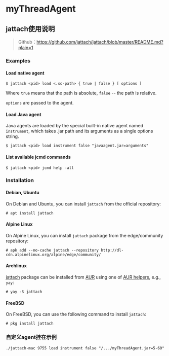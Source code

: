 # myThreadAgent

## jattach使用说明

> Github：https://github.com/jattach/jattach/blob/master/README.md?plain=1

### Examples
#### Load native agent

    $ jattach <pid> load <.so-path> { true | false } [ options ]

Where `true` means that the path is absolute, `false` -- the path is relative.

`options` are passed to the agent.

#### Load Java agent

Java agents are loaded by the special built-in native agent named `instrument`,
which takes .jar path and its arguments as a single options string.

    $ jattach <pid> load instrument false "javaagent.jar=arguments"

#### List available jcmd commands

    $ jattach <pid> jcmd help -all

### Installation
#### Debian, Ubuntu

On Debian and Ubuntu, you can install `jattach` from the official repository:

    # apt install jattach

#### Alpine Linux

On Alpine Linux, you can install `jattach` package from the edge/community repository:

    # apk add --no-cache jattach --repository http://dl-cdn.alpinelinux.org/alpine/edge/community/

#### Archlinux

[jattach](https://aur.archlinux.org/packages/jattach/) package can be installed from [AUR](https://wiki.archlinux.org/index.php/Arch_User_Repository) using one of [AUR helpers](https://wiki.archlinux.org/index.php/AUR_helpers), e.g., `yay`:

    # yay -S jattach

#### FreeBSD

On FreeBSD, you can use the following command to install `jattach`:

    # pkg install jattach

### 自定义agent挂在示例
```
./jattach-mac 9755 load instrument false "/.../myThreadAgent.jar=5-60"
```
